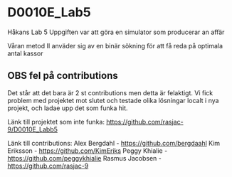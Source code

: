 # D0010E_Lab5
Håkans Lab 5 
Uppgiften var att göra en simulator som producerar an affär 

Våran metod II anväder sig av en binär sökning för att få reda på optimala antal kassor

## OBS fel på contributions
Det står att det bara är 2 st contributions men detta är felaktigt. 
Vi fick problem med projektet mot slutet och testade olika lösningar localt i nya projekt,
och ladae upp det som funka hit.

Länk till projektet som inte funka: https://github.com/rasjac-9/D0010E_Labb5

Länk till contributions:
 Alex Bergdahl    - https://github.com/bergdaahl
 Kim Eriksson     - https://github.com/KimEriks
 Peggy Khialie    - https://github.com/peggykhialie
 Rasmus Jacobsen  - https://github.com/rasjac-9
 
